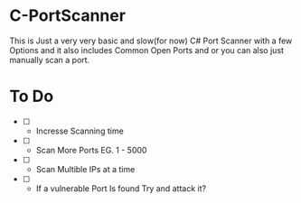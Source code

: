 # C-PortScanner
This is Just a very very basic and slow(for now) C# Port Scanner with a few Options and it also includes Common Open Ports and or you can also just manually scan a port.

# To Do

-[ ] - Incresse Scanning time

-[ ] - Scan More Ports EG. 1 - 5000

-[ ] - Scan Multible IPs at a time

-[ ] - If a vulnerable Port Is found Try and attack it? 
